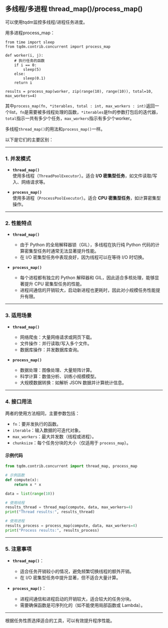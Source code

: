 ## 多线程/多进程 thread_map()/process_map()

可以使用tqdm监控多线程/进程任务进度。

用多进程process_map：
```
from time import sleep
from tqdm.contrib.concurrent import process_map

def worker(i, j):
    # 执行任务的函数
    if i == 0:
        sleep(5)
    else:
        sleep(0.1)
    return i

results = process_map(worker, zip(range(10), range(10)), total=10, max_workers=4)
```

其中`process_map(fn, *iterables, total : int, max_workers : int)`返回一个list，`fn`是需要被多线程处理的函数，`*iterables`是fn的参数打包后的迭代器，`total`指示一共有多少个任务，`max_workers`指示有多少个worker。

多线程`thread_map()`的用法和`process_map()`一样。

以下是它们的主要区别：

---

### 1. **并发模式**
- **`thread_map()`**  
  使用多线程（`ThreadPoolExecutor`）。适合 **I/O 密集型任务**，如文件读取/写入、网络请求等。
  
- **`process_map()`**  
  使用多进程（`ProcessPoolExecutor`）。适合 **CPU 密集型任务**，如计算密集型操作。

---

### 2. **性能特点**
- **`thread_map()`**  
  - 由于 Python 的全局解释器锁（GIL），多线程在执行纯 Python 代码的计算密集型任务时通常无法显著提升性能。  
  - 在 I/O 密集型任务中表现良好，因为线程可以在等待 I/O 时切换。

- **`process_map()`**  
  - 每个进程都有独立的 Python 解释器和 GIL，因此适合多核处理，能够显著提升 CPU 密集型任务的性能。  
  - 进程间通信的开销较大，启动新进程也更耗时，因此对小规模任务性能提升有限。

---

### 3. **适用场景**
- **`thread_map()`**
  - 网络爬虫：大量网络请求或网页下载。
  - 文件操作：并行读取/写入多个文件。
  - 数据库操作：并发数据库查询。

- **`process_map()`**
  - 数据处理：图像处理、大量矩阵计算。
  - 科学计算：数值分析、训练小规模模型。
  - 大规模数据转换：如解析 JSON 数据并计算统计信息。

---

### 4. **接口用法**
两者的使用方法相同，主要参数包括：
- `fn`：要并发执行的函数。
- `iterable`：输入数据的可迭代对象。
- `max_workers`：最大并发数（线程或进程）。
- `chunksize`：每个任务分块的大小（仅适用于 `process_map`）。

#### 示例代码

```python
from tqdm.contrib.concurrent import thread_map, process_map

# 示例函数
def compute(x):
    return x * x

data = list(range(10))

# 使用线程
results_thread = thread_map(compute, data, max_workers=4)
print("Thread results:", results_thread)

# 使用进程
results_process = process_map(compute, data, max_workers=4)
print("Process results:", results_process)
```

---

### 5. **注意事项**
- **`thread_map()`**：  
  - 适合任务开销较小的情况，避免频繁切换线程的额外开销。  
  - 在 I/O 密集型任务中提升显著，但不适合大量计算。

- **`process_map()`**：  
  - 进程间通信和进程启动的开销较大，适合较大的任务分块。  
  - 需要确保函数是可序列化的（如不能使用局部函数或 Lambda）。

---

根据任务性质选择适合的工具，可以有效提升程序性能。